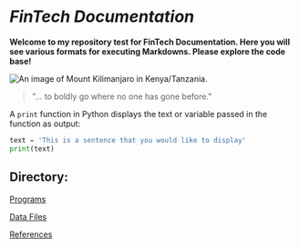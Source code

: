 # *FinTech Documentation*

**Welcome to my repository test for FinTech Documentation. Here you will see various formats for executing Markdowns. Please explore the code base!**

![An image of Mount Kilimanjaro in Kenya/Tanzania.](https://www.adventurealternative.com/media/817137/kili.jpg?height=1129&width=1082&quality=&mode=Crop&center=0.36548223350253806,0.56&bgcolor=)

> "... to boldly go where no one has gone before."

A `print` function in Python displays the text or variable passed in the function as output:

```python
text = 'This is a sentence that you would like to display'
print(text)
``` 
## **Directory:**

[Programs](code)

[Data Files](data)

[References](https://www.instagram.com/akwasi.almighty/)




